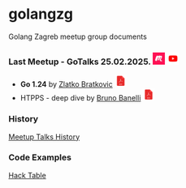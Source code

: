 # golangzg
Golang Zagreb meetup group documents


### Last Meetup - **GoTalks 25.02.2025.** [<img src="assets/images/meetup_logo.jpg" alt="meetup.com" width="24"/>](https://www.meetup.com/golang-zg/events/306133678/) [<img src="assets/images/youtube_logo.jpg" alt="youtube.com" width="24"/>](https://www.youtube.com/watch?v=SdbGc_vCg5g)
- **Go 1.24**
by [Zlatko Bratkovic](https://www.linkedin.com/in/bratkoviczlatko/) [<img src="assets/images/pdf.png" alt="png" width="24"/>](assets/2025/02/presentation.pdf)
- HTPPS - deep dive
by [Bruno Banelli](https://www.linkedin.com/in/brunobanelli/) [<img src="assets/images/pdf.png" alt="png" width="24"/>](assets/2025/02/GoMeetupZg-2025-02-HTTPS-deep-dive.pdf)

### History
[Meetup Talks History](talks.md)

### Code Examples
[Hack Table](hacktable)
